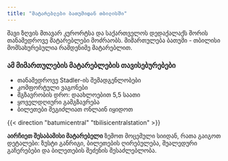 ```yaml
---
title: "მატარებლები ბათუმიდან თბილისში"
---
```


შავი ზღვის მთავარ კურორტსა და საქართველოს დედაქალაქს შორის თანამედროვე მატარებლები მოძრაობს. მიმართულება ბათუმი - თბილისი მომსახურებულია რამდენიმე მატარებლით.

### ამ მიმართულების მატარებლების თავისებურებები
- თანამედროვე Stadler-ის შემადგენლობები
- კომფორტული ვაგონები
- მგზავრობის დრო: დაახლოებით 5,5 საათი
- ყოველდღიური გამგზავრება
- ბილეთები შეგიძლიათ ონლაინ იყიდოთ

{{< direction "batumicentral" "tbilisicentralstation" >}}

**აირჩიეთ შესაბამისი მატარებელი** ზემოთ მოცემული სიიდან, რათა გაიგოთ დეტალები: ზუსტი განრიგი, ბილეთების ღირებულება, შუალედური გაჩერებები და ბილეთების შეძენის შესაძლებლობა. 